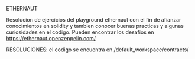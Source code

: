 ETHERNAUT

Resolucion de ejercicios del playground ethernaut con el fin de afianzar conocimientos en solidity y tambien conocer buenas practicas y algunas curiosidades en el codigo.
Pueden encontrar los desafios en https://ethernaut.openzeppelin.com/


RESOLUCIONES: 
el codigo se encuentra en /default_workspace/contracts/ 
